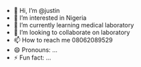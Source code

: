 - 👋 Hi, I’m @justin
- 👀 I’m interested in Nigeria 
- 🌱 I’m currently learning medical laboratory 
- 💞️ I’m looking to collaborate on laboratory 
- 📫 How to reach me 08062089529
- 😄 Pronouns: ...
- ⚡ Fun fact: ...

<!---
justinjose246/justinjose246 is a ✨ special ✨ repository because its `README.md` (this file) appears on your GitHub profile.
You can click the Preview link to take a look at your changes.
--->
